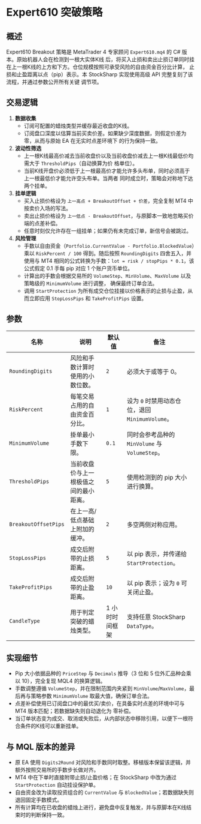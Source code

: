 # Expert610 突破策略

## 概述
Expert610 Breakout 策略是 MetaTrader 4 专家顾问 `Expert610.mq4` 的 C# 版本。原始机器人会在检测到一根大实体K线
后，将买入止损和卖出止损订单同时挂在上一根K线的上方和下方。仓位规模按照可承受风险的自由资金百分比计算，
止损和止盈距离以点（pip）表示。本 StockSharp 实现使用高级 API 完整复刻了该流程，并通过参数公开所有关键
调节项。

## 交易逻辑
1. **数据收集**
   - 订阅可配置的蜡烛类型并缓存最近收盘的K线。
   - 订阅盘口深度以估算当前买卖价差。如果缺少深度数据，则假定价差为零，从而与原始 EA 在无实时点差环境下
     的行为保持一致。
2. **波动性筛选**
   - 上一根K线最高价减去当前收盘价以及当前收盘价减去上一根K线最低价均需大于 `ThresholdPips`（自动换算为价
     格单位）。
   - 当前K线开盘价必须低于上一根最高价才能允许多头布单，同时必须高于上一根最低价才能允许空头布单。当两者
     同时成立时，策略会对称地下达两个挂单。
3. **挂单逻辑**
   - 买入止损价格设为 `上一高点 + BreakoutOffset + 价差`，完全复制 MT4 中按卖价入场的写法。
   - 卖出止损价格设为 `上一低点 - BreakoutOffset`，与原脚本一致地忽略买价端的点差补偿。
   - 任意时刻仅允许存在一组挂单；如果仍有未完成订单，新信号会被跳过。
4. **风险管理**
   - 手数以自由资金（`Portfolio.CurrentValue - Portfolio.BlockedValue`）乘以 `RiskPercent / 100` 得到。随后按照
     `RoundingDigits` 四舍五入，并使用与 MT4 相同的公式转换为手数：`lot = risk / stopPips * 0.1`，该公式假定
     0.1 手每 pip 对应 1 个账户货币单位。
   - 计算出的手数会根据交易所的 `VolumeStep`、`MinVolume`、`MaxVolume` 以及策略级的 `MinimumVolume` 进行调整，
     确保最终订单合法。
   - 调用 `StartProtection` 为所有成交仓位挂接以价格表示的止损与止盈，从而立即应用 `StopLossPips` 和
     `TakeProfitPips` 设置。

## 参数
| 名称 | 说明 | 默认值 | 备注 |
| --- | --- | --- | --- |
| `RoundingDigits` | 风险和手数计算时使用的小数位数。 | `2` | 必须大于或等于 0。 |
| `RiskPercent` | 每笔交易占用的自由资金百分比。 | `1` | 设为 `0` 时禁用动态仓位，退回 `MinimumVolume`。 |
| `MinimumVolume` | 掛单最小手数下限。 | `0.1` | 同时会参考品种的 `MinVolume` 与 `VolumeStep`。 |
| `ThresholdPips` | 当前收盘价与上一根极值之间的最小距离。 | `5` | 使用检测到的 pip 大小进行换算。 |
| `BreakoutOffsetPips` | 在上一高/低点基础上附加的缓冲。 | `2` | 多空两侧对称应用。 |
| `StopLossPips` | 成交后附带的止损距离。 | `5` | 以 pip 表示，并传递给 `StartProtection`。 |
| `TakeProfitPips` | 成交后附带的止盈距离。 | `10` | 以 pip 表示；设为 `0` 可关闭止盈。 |
| `CandleType` | 用于判定突破的蜡烛类型。 | 1 小时时间框架 | 支持任意 StockSharp `DataType`。 |

## 实现细节
- Pip 大小依据品种的 `PriceStep` 与 `Decimals` 推导（3 位和 5 位外汇品种会乘以 10），完全复现 MQL4 的换算逻辑。
- 手数调整遵循 `VolumeStep`，并在限制范围内夹紧到 `MinVolume`/`MaxVolume`，最后再与策略参数
  `MinimumVolume` 取最大值，确保订单合法。
- 点差补偿使用已订阅盘口中的最优买/卖价，在具备实时点差的环境中可与 MT4 版本匹配；若数据缺失则自动退化为
  零补偿。
- 当订单状态变为成交、取消或失败后，从内部状态中移除引用，以便下一根符合条件的K线可以重新挂单。

## 与 MQL 版本的差异
- 原 EA 使用 `Digits2Round` 对风险和手数同时取整。移植版本保留该逻辑，并额外按照交易所的手数步长做对齐。
- MT4 中在下单时直接附带止损/止盈价格；在 StockSharp 中改为通过 `StartProtection` 自动挂设保护单。
- 自由资金改为读取投资组合的 `CurrentValue` 与 `BlockedValue`；若数据缺失则退回固定手数模式。
- 所有计算均在已收盘的蜡烛上进行，避免盘中反复触发，并与原脚本在K线结束时的判断保持一致。
